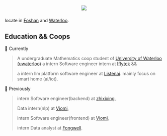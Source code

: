 <h1 align="center">
  <img src="https://readme-typing-svg.demolab.com/?height=80&lines=Console.log('hello')" />
</h1>

<h3 aligin="center"></h3>

locate in [Foshan](https://wikitravel.org/en/Foshan) and [Waterloo](https://wikitravel.org/en/Waterloo). 

## Education && Coops
🔭 Currently


>  A undergraduate Mathematics coop student of [University of Waterloo (uwaterloo)](https://uwaterloo.ca/)
> a intern Software engineer intern at [Iflytek](https://www.iflytek.com/en/about-us/about.html) &&
>
> a intern llm platform software engineer at [Listenai](https://www.listenai.com/about/). mainly focus on smart home (ai/iot).


🌱 Previously 

> intern Software engineer(backend) at [zhixixing](),
> 
> Data intern(nlp) at [Viomi](),
> 
> intern Software engineer(frontend) at [Viomi](),
> 
> intern Data analyst at [Fongwell]().


<!--
## ⚡ Fun fact:
not fun at all

**PotatoZhou/PotatoZhou** is a ✨ _special_ ✨ repository because its `README.md` (this file) appears on your GitHub profile. hmmmmm, I practice kung fu(wingchun) at middle school!

Here are some ideas to get you started:

- 🔭 I’m currently working on ...
- 🌱 I’m currently learning ...
- 👯 I’m looking to collaborate on ...
- 🤔 I’m looking for help with ...
- 💬 Ask me about ...
- 📫 How to reach me: ...
- 😄 Pronouns: ...
- ⚡ Fun fact: ...
-->
